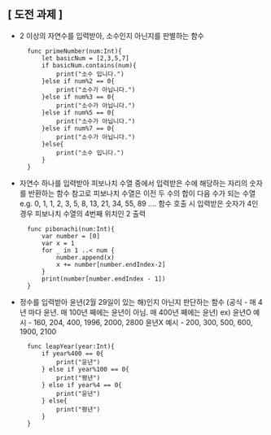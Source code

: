 ## [ 도전 과제 ]



- 2 이상의 자연수를 입력받아, 소수인지 아닌지를 판별하는 함수 

        func primeNumber(num:Int){
            let basicNum = [2,3,5,7]
            if basicNum.contains(num){
                print("소수 입니다.")
            }else if num%2 == 0{
                print("소수가 아닙니다.")
            }else if num%3 == 0{
                print("소수가 아닙니다.")
            }else if num%5 == 0{
                print("소수가 아닙니다.")
            }else if num%7 == 0{
                print("소수가 아닙니다.")
            }else{
                print("소수 입니다.")
            }
        }


- 자연수 하나를 입력받아 피보나치 수열 중에서 입력받은 수에 해당하는 자리의 숫자를 반환하는 함수 
참고로 피보나치 수열은 이전 두 수의 합이 다음 수가 되는 수열 e.g. 0, 1, 1, 2, 3, 5, 8, 13, 21, 34, 55, 89 .... 함수 호출 시 입력받은 숫자가 4인 경우 피보나치 수열의 4번째 위치인 2 출력

        func pibonachi(num:Int){
            var number = [0]
            var x = 1
            for _ in 1 ..< num {
                number.append(x)
                x += number[number.endIndex-2]
            }
            print(number[number.endIndex - 1])
        }


- 정수를 입력받아 윤년(2월 29일이 있는 해)인지 아닌지 판단하는 함수 (공식 - 매 4년 마다 윤년. 매 100년 째에는 윤년이 아님. 매 400년 째에는 윤년) ex) 윤년O 예시 - 160, 204, 400, 1996, 2000, 2800   윤년X 예시 - 200, 300, 500, 600, 1900, 2100

        func leapYear(year:Int){
            if year%400 == 0{
                print("윤년")
            } else if year%100 == 0{
                print("평년")
            } else if year%4 == 0{
                print("윤년")
            } else{
                print("평년")
            }
        }
